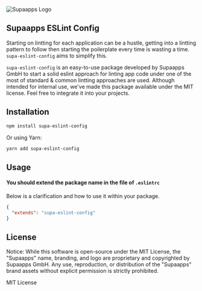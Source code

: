 
![Supaapps Logo](https://supaapps.com/wp-content/uploads/logo.png)

## Supaapps ESLint Config


Starting on lintting for each application can be a hustle, getting into a lintting pattern to follow then starting the poilerplate every time is wasting a time. `supa-eslint-config` aims to simplify this. 

`supa-eslint-config` is an easy-to-use package developed by Supaapps GmbH to start a solid eslint approach for linting app code under one of the most of standard & common lintting approaches are used. Although intended for internal use, we've made this package available under the MIT license. Feel free to integrate it into your projects.



## Installation

```bash
npm install supa-eslint-config

```
Or using Yarn:
```bash
yarn add supa-eslint-config

```



## Usage

#### You should extend the package name in the file of `.eslintrc`
Below is a clarification and how to use it within your package.

```json
{
  "extends": "supa-eslint-config"
}
```

## License

Notice:  While this software is open-source under the MIT License, the "Supaapps" name, branding, and logo are proprietary and copyrighted by Supaapps GmbH. Any use, reproduction, or distribution of the "Supaapps" brand assets without explicit permission is strictly prohibited.

MIT License